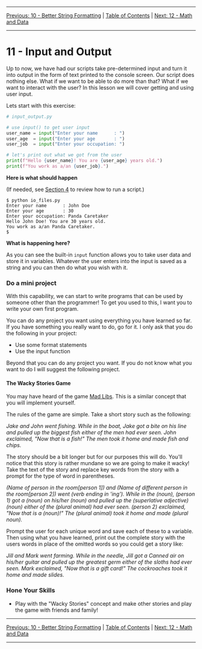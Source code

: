 <!-- Navigation -->

---

[Previous: 10 - Better String Formatting](./10-Better-String-Formatting.md) | [Table of Contents](./00-Table-of-Contents.md) | [Next: 12 - Math and Data](./12-Math-and-Data.md)

---
<!-- End Navigation -->
# 11 - Input and Output

Up to now, we have had our scripts take pre-determined input and turn it into output in the form of text printed to the console screen. Our script does nothing else.  What if we want to be able to do more than that? What if we want to interact with the user? In this lesson we will cover getting and using user input.

Lets start with this exercise:

```python
# input_output.py

# use input() to get user input
user_name = input("Enter your name      : ")
user_age  = input("Enter your age       : ")
user_job  = input("Enter your occupation: ")

# let's print out what we got from the user
print(f"Hello {user_name}! You are {user_age} years old.")
print(f"You work as a/an {user_job}.")
```

**Here is what should happen**

(If needed, see [Section 4](./04-Hello-World.md#making-and-running-your-first-python-file) to review how to run a script.)

```
$ python io_files.py
Enter your name      : John Doe
Enter your age       : 30
Enter your occupation: Panda Caretaker
Hello John Doe! You are 30 years old.
You work as a/an Panda Caretaker.
$
```
**What is happening here?** 

As you can see the built-in `input` function allows you to take user data and store it in variables. Whatever the user enters into the input is saved as a string and you can then do what you wish with it.

### Do a mini project

With this capability, we can start to write programs that can be used by someone other than the programmer! To get you used to this, I want you to write your own first program.

You can do any project you want using everything you have learned so far. If you have something you really want to do, go for it. I only ask that you do the following in your project:

- Use some format statements
- Use the input function

Beyond that you can do any project you want. If you do not know what you want to do I will suggest the following project.

#### The Wacky Stories Game

You may have heard of the game [Mad Libs](http://www.madlibs.com). This is a similar concept that you will implement yourself.

The rules of the game are simple. Take a short story such as the following:

*Jake and John went fishing. While in the boat, Jake got a bite on his line and pulled up the biggest fish either of the men had ever seen. John exclaimed, "Now that is a fish!" The men took it home and made fish and chips.*

The story should be a bit longer but for our purposes this will do. You'll notice that this story is rather mundane so we are going to make it wacky! Take the text of the story and replace key words from the story with a prompt for the type of word in parentheses.

*(Name of person in the room[person 1]) and (Name of different person in the room[person 2]) went (verb ending in 'ing'). While in the (noun), (person 1) got a (noun) on his/her (noun) and pulled up the (superlative adjective) (noun) either of the (plural animal) had ever seen. (person 2) exclaimed, "Now that is a (noun)!" The (plural animal) took it home and made (plural noun).*

Prompt the user for each unique word and save each of these to a variable. Then using what you have learned, print out the complete story with the users words in place of the omitted words so you could get a story like:

*Jill and Mark went farming. While in the needle, Jill
got a Canned air on his/her guitar and pulled up the greatest germ
either of the sloths had ever seen. Mark exclaimed, "Now that
is a gift card!" The cockroaches took it home and made slides.*

### Hone Your Skills

- Play with the "Wacky Stories" concept and make other stories and play the game with friends and family! 

<!-- Navigation -->

---

[Previous: 10 - Better String Formatting](./10-Better-String-Formatting.md) | [Table of Contents](./00-Table-of-Contents.md) | [Next: 12 - Math and Data](./12-Math-and-Data.md)

---
<!-- End Navigation -->
